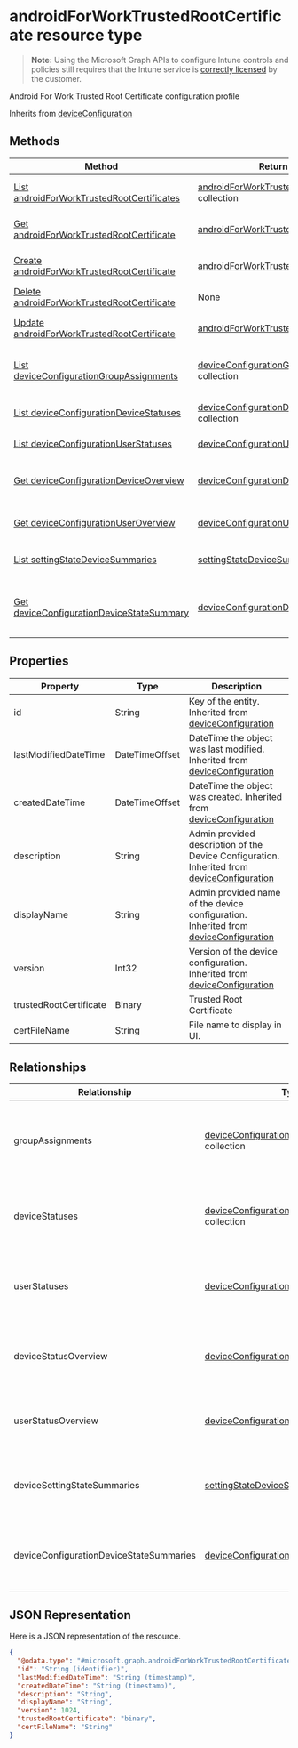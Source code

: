 ﻿# androidForWorkTrustedRootCertificate resource type

> **Note:** Using the Microsoft Graph APIs to configure Intune controls and policies still requires that the Intune service is [correctly licensed](https://go.microsoft.com/fwlink/?linkid=839381) by the customer.

Android For Work Trusted Root Certificate configuration profile

Inherits from [deviceConfiguration](../resources/intune_deviceconfig_deviceconfiguration.md)

## Methods
|Method|Return Type|Description|
|---|---|---|
|[List androidForWorkTrustedRootCertificates](../api/intune_deviceconfig_androidforworktrustedrootcertificate_list.md)|[androidForWorkTrustedRootCertificate](../resources/intune_deviceconfig_androidforworktrustedrootcertificate.md) collection|List properties and relationships of the [androidForWorkTrustedRootCertificate](../resources/intune_deviceconfig_androidforworktrustedrootcertificate.md) objects.|
|[Get androidForWorkTrustedRootCertificate](../api/intune_deviceconfig_androidforworktrustedrootcertificate_get.md)|[androidForWorkTrustedRootCertificate](../resources/intune_deviceconfig_androidforworktrustedrootcertificate.md)|Read properties and relationships of the [androidForWorkTrustedRootCertificate](../resources/intune_deviceconfig_androidforworktrustedrootcertificate.md) object.|
|[Create androidForWorkTrustedRootCertificate](../api/intune_deviceconfig_androidforworktrustedrootcertificate_create.md)|[androidForWorkTrustedRootCertificate](../resources/intune_deviceconfig_androidforworktrustedrootcertificate.md)|Create a new [androidForWorkTrustedRootCertificate](../resources/intune_deviceconfig_androidforworktrustedrootcertificate.md) object.|
|[Delete androidForWorkTrustedRootCertificate](../api/intune_deviceconfig_androidforworktrustedrootcertificate_delete.md)|None|Deletes a [androidForWorkTrustedRootCertificate](../resources/intune_deviceconfig_androidforworktrustedrootcertificate.md).|
|[Update androidForWorkTrustedRootCertificate](../api/intune_deviceconfig_androidforworktrustedrootcertificate_update.md)|[androidForWorkTrustedRootCertificate](../resources/intune_deviceconfig_androidforworktrustedrootcertificate.md)|Update the properties of a [androidForWorkTrustedRootCertificate](../resources/intune_deviceconfig_androidforworktrustedrootcertificate.md) object.|
|[List deviceConfigurationGroupAssignments](../api/intune_deviceconfig_androidforworktrustedrootcertificate_list_deviceconfigurationgroupassignment.md)|[deviceConfigurationGroupAssignment](../resources/intune_deviceconfig_deviceconfigurationgroupassignment.md) collection|Get the deviceConfigurationGroupAssignments from the groupAssignments navigation property.|
|[List deviceConfigurationDeviceStatuses](../api/intune_deviceconfig_androidforworktrustedrootcertificate_list_deviceconfigurationdevicestatus.md)|[deviceConfigurationDeviceStatus](../resources/intune_deviceconfig_deviceconfigurationdevicestatus.md) collection|Get the deviceConfigurationDeviceStatuses from the deviceStatuses navigation property.|
|[List deviceConfigurationUserStatuses](../api/intune_deviceconfig_androidforworktrustedrootcertificate_list_deviceconfigurationuserstatus.md)|[deviceConfigurationUserStatus](../resources/intune_deviceconfig_deviceconfigurationuserstatus.md) collection|Get the deviceConfigurationUserStatuses from the userStatuses navigation property.|
|[Get deviceConfigurationDeviceOverview](../api/intune_deviceconfig_androidforworktrustedrootcertificate_get_deviceconfigurationdeviceoverview.md)|[deviceConfigurationDeviceOverview](../resources/intune_deviceconfig_deviceconfigurationdeviceoverview.md)|Get the [deviceConfigurationDeviceOverview](../resources/intune_deviceconfig_deviceconfigurationdeviceoverview.md) from the deviceStatusOverview navigation property.|
|[Get deviceConfigurationUserOverview](../api/intune_deviceconfig_androidforworktrustedrootcertificate_get_deviceconfigurationuseroverview.md)|[deviceConfigurationUserOverview](../resources/intune_deviceconfig_deviceconfigurationuseroverview.md)|Get the [deviceConfigurationUserOverview](../resources/intune_deviceconfig_deviceconfigurationuseroverview.md) from the userStatusOverview navigation property.|
|[List settingStateDeviceSummaries](../api/intune_deviceconfig_androidforworktrustedrootcertificate_list_settingstatedevicesummary.md)|[settingStateDeviceSummary](../resources/intune_deviceconfig_settingstatedevicesummary.md) collection|Get the settingStateDeviceSummaries from the deviceSettingStateSummaries navigation property.|
|[Get deviceConfigurationDeviceStateSummary](../api/intune_deviceconfig_androidforworktrustedrootcertificate_get_deviceconfigurationdevicestatesummary.md)|[deviceConfigurationDeviceStateSummary](../resources/intune_deviceconfig_deviceconfigurationdevicestatesummary.md)|Get the [deviceConfigurationDeviceStateSummary](../resources/intune_deviceconfig_deviceconfigurationdevicestatesummary.md) from the deviceConfigurationDeviceStateSummaries navigation property.|

## Properties
|Property|Type|Description|
|---|---|---|
|id|String|Key of the entity. Inherited from [deviceConfiguration](../resources/intune_deviceconfig_deviceconfiguration.md)|
|lastModifiedDateTime|DateTimeOffset|DateTime the object was last modified. Inherited from [deviceConfiguration](../resources/intune_deviceconfig_deviceconfiguration.md)|
|createdDateTime|DateTimeOffset|DateTime the object was created. Inherited from [deviceConfiguration](../resources/intune_deviceconfig_deviceconfiguration.md)|
|description|String|Admin provided description of the Device Configuration. Inherited from [deviceConfiguration](../resources/intune_deviceconfig_deviceconfiguration.md)|
|displayName|String|Admin provided name of the device configuration. Inherited from [deviceConfiguration](../resources/intune_deviceconfig_deviceconfiguration.md)|
|version|Int32|Version of the device configuration. Inherited from [deviceConfiguration](../resources/intune_deviceconfig_deviceconfiguration.md)|
|trustedRootCertificate|Binary|Trusted Root Certificate|
|certFileName|String|File name to display in UI.|

## Relationships
|Relationship|Type|Description|
|---|---|---|
|groupAssignments|[deviceConfigurationGroupAssignment](../resources/intune_deviceconfig_deviceconfigurationgroupassignment.md) collection|The list of group assignments for the device configuration profile. Inherited from [deviceConfiguration](../resources/intune_deviceconfig_deviceconfiguration.md)|
|deviceStatuses|[deviceConfigurationDeviceStatus](../resources/intune_deviceconfig_deviceconfigurationdevicestatus.md) collection|Device configuration installation stauts by device. Inherited from [deviceConfiguration](../resources/intune_deviceconfig_deviceconfiguration.md)|
|userStatuses|[deviceConfigurationUserStatus](../resources/intune_deviceconfig_deviceconfigurationuserstatus.md) collection|Device configuration installation stauts by user. Inherited from [deviceConfiguration](../resources/intune_deviceconfig_deviceconfiguration.md)|
|deviceStatusOverview|[deviceConfigurationDeviceOverview](../resources/intune_deviceconfig_deviceconfigurationdeviceoverview.md)|Device Configuration devices status overview Inherited from [deviceConfiguration](../resources/intune_deviceconfig_deviceconfiguration.md)|
|userStatusOverview|[deviceConfigurationUserOverview](../resources/intune_deviceconfig_deviceconfigurationuseroverview.md)|Device Configuration users status overview Inherited from [deviceConfiguration](../resources/intune_deviceconfig_deviceconfiguration.md)|
|deviceSettingStateSummaries|[settingStateDeviceSummary](../resources/intune_deviceconfig_settingstatedevicesummary.md) collection|Device Configuration Setting State Device Summary Inherited from [deviceConfiguration](../resources/intune_deviceconfig_deviceconfiguration.md)|
|deviceConfigurationDeviceStateSummaries|[deviceConfigurationDeviceStateSummary](../resources/intune_deviceconfig_deviceconfigurationdevicestatesummary.md)|The device compliance state summary for this account. Inherited from [deviceConfiguration](../resources/intune_deviceconfig_deviceconfiguration.md)|

## JSON Representation
Here is a JSON representation of the resource.
<!-- {
  "blockType": "resource",
  "keyProperty": "id",
  "@odata.type": "microsoft.graph.androidForWorkTrustedRootCertificate"
}
-->
```json
{
  "@odata.type": "#microsoft.graph.androidForWorkTrustedRootCertificate",
  "id": "String (identifier)",
  "lastModifiedDateTime": "String (timestamp)",
  "createdDateTime": "String (timestamp)",
  "description": "String",
  "displayName": "String",
  "version": 1024,
  "trustedRootCertificate": "binary",
  "certFileName": "String"
}
```



